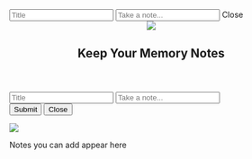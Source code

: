 <html>

<head>
  <link rel="stylesheet" href="https://cdnjs.cloudflare.com/ajax/libs/normalize/8.0.1/normalize.css">
  <link rel="stylesheet" href="https://fonts.googleapis.com/css?family=Google+Sans:400,500&display=swap">
  </link>
  <link rel="stylesheet" href="style.css">
  </link>
</head>

<body>
  <div class="modal">
    <div class="modal-content">
      <input class="modal-title" placeholder="Title" type="text">
      <input class="modal-text" placeholder="Take a note..." type="text">
      <span class="modal-close-button">Close</span>
    </div>
  </div>
  <main>
    <header>
      <img class="header-logo" src="https://www.gstatic.com/images/branding/product/1x/keep_48dp.png">
      <h2 class="header-title"> Keep Your Memory Notes </h2>
    </header>
    <div id="form-container">
      <form id="form" autocomplete="off">
        <input id="note-title" placeholder="Title" type="text">
        <input id="note-text" placeholder="Take a note..." type="text">
        <div id="form-buttons">
          <button type="submit" id="submit-button">Submit</button>
          <button type="button" id="form-close-button">Close</button>
        </div>
      </form>
    </div>
    <div id="notes"></div>
    <div id="placeholder">
      <img id="placeholder-logo" src="https://icon.now.sh/lightbulb_outline">
      <p id="placeholder-text"> Notes you can add appear here</p>
    </div>
    <div id="color-tooltip">
      <div class="color-option" data-color="#fff" id="white"></div>
      <div class="color-option" data-color="#d7aefb" id="purple"></div>
      <div class="color-option" data-color="#fbbc04" id="orange"></div>
      <div class="color-option" data-color="#a7ffeb" id="teal"></div>
    </div>
  </main>
</body>

</html>
